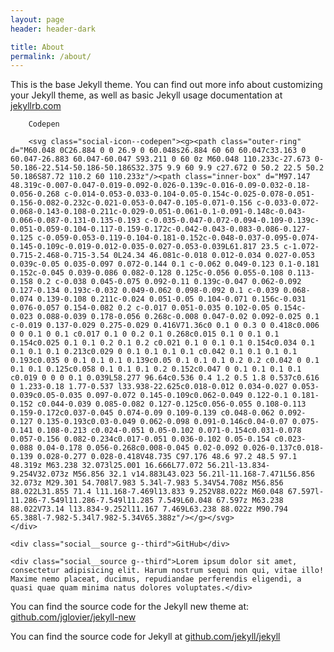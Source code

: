 ```yaml
---
layout: page
header: header-dark

title: About
permalink: /about/
---
```


This is the base Jekyll theme. You can find out more info about customizing your Jekyll theme, as well as basic Jekyll usage documentation at [jekyllrb.com](http://jekyllrb.com/)

<div class="grid social">
	<div class="social__source g--third">

		Codepen
		
		<svg class="social-icon--codepen"><g><path class="outer-ring" d="M60.048 0C26.884 0 0 26.9 0 60.048s26.884 60 60 60.047c33.163 0 60.047-26.883 60.047-60.047 S93.211 0 60 0z M60.048 110.233c-27.673 0-50.186-22.514-50.186-50.186S32.375 9.9 60 9.9 c27.672 0 50.2 22.5 50.2 50.186S87.72 110.2 60 110.233z"/><path class="inner-box" d="M97.147 48.319c-0.007-0.047-0.019-0.092-0.026-0.139c-0.016-0.09-0.032-0.18-0.056-0.268 c-0.014-0.053-0.033-0.104-0.05-0.154c-0.025-0.078-0.051-0.156-0.082-0.232c-0.021-0.053-0.047-0.105-0.071-0.156 c-0.033-0.072-0.068-0.143-0.108-0.211c-0.029-0.051-0.061-0.1-0.091-0.148c-0.043-0.066-0.087-0.131-0.135-0.193 c-0.035-0.047-0.072-0.094-0.109-0.139c-0.051-0.059-0.104-0.117-0.159-0.172c-0.042-0.043-0.083-0.086-0.127-0.125 c-0.059-0.053-0.119-0.104-0.181-0.152c-0.048-0.037-0.095-0.074-0.145-0.109c-0.019-0.012-0.035-0.027-0.053-0.039L61.817 23.5 c-1.072-0.715-2.468-0.715-3.54 0L24.34 46.081c-0.018 0.012-0.034 0.027-0.053 0.039c-0.05 0.035-0.097 0.072-0.144 0.1 c-0.062 0.049-0.123 0.1-0.181 0.152c-0.045 0.039-0.086 0.082-0.128 0.125c-0.056 0.055-0.108 0.113-0.158 0.2 c-0.038 0.045-0.075 0.092-0.11 0.139c-0.047 0.062-0.092 0.127-0.134 0.193c-0.032 0.049-0.062 0.098-0.092 0.1 c-0.039 0.068-0.074 0.139-0.108 0.211c-0.024 0.051-0.05 0.104-0.071 0.156c-0.031 0.076-0.057 0.154-0.082 0.2 c-0.017 0.051-0.035 0.102-0.05 0.154c-0.023 0.088-0.039 0.178-0.056 0.268c-0.008 0.047-0.02 0.092-0.025 0.1 c-0.019 0.137-0.029 0.275-0.029 0.416V71.36c0 0.1 0 0.3 0 0.418c0.006 0 0 0.1 0 0.1 c0.017 0.1 0 0.2 0.1 0.268c0.015 0.1 0 0.1 0.1 0.154c0.025 0.1 0.1 0.2 0.1 0.2 c0.021 0.1 0 0.1 0.1 0.154c0.034 0.1 0.1 0.1 0.1 0.213c0.029 0 0.1 0.1 0.1 0.1 c0.042 0.1 0.1 0.1 0.1 0.193c0.035 0 0.1 0.1 0.1 0.139c0.05 0.1 0.1 0.1 0.2 0.2 c0.042 0 0.1 0.1 0.1 0.125c0.058 0.1 0.1 0.1 0.2 0.152c0.047 0 0.1 0.1 0.1 0.1 c0.019 0 0 0 0.1 0.039L58.277 96.64c0.536 0.4 1.2 0.5 1.8 0.537c0.616 0 1.233-0.18 1.77-0.537 l33.938-22.625c0.018-0.012 0.034-0.027 0.053-0.039c0.05-0.035 0.097-0.072 0.145-0.109c0.062-0.049 0.122-0.1 0.181-0.152 c0.044-0.039 0.085-0.082 0.127-0.125c0.056-0.055 0.108-0.113 0.159-0.172c0.037-0.045 0.074-0.09 0.109-0.139 c0.048-0.062 0.092-0.127 0.135-0.193c0.03-0.049 0.062-0.098 0.091-0.146c0.04-0.07 0.075-0.141 0.108-0.213 c0.024-0.051 0.05-0.102 0.071-0.154c0.031-0.078 0.057-0.156 0.082-0.234c0.017-0.051 0.036-0.102 0.05-0.154 c0.023-0.088 0.04-0.178 0.056-0.268c0.008-0.045 0.02-0.092 0.026-0.137c0.018-0.139 0.028-0.277 0.028-0.418V48.735 C97.176 48.6 97.2 48.5 97.1 48.319z M63.238 32.073l25.001 16.666L77.072 56.21l-13.834-9.254V32.073z M56.856 32.1 v14.883L43.023 56.21l-11.168-7.471L56.856 32.073z M29.301 54.708l7.983 5.34l-7.983 5.34V54.708z M56.856 88.022L31.855 71.4 l11.168-7.469l13.833 9.252V88.022z M60.048 67.597l-11.286-7.549l11.286-7.549l11.285 7.549L60.048 67.597z M63.238 88.022V73.14 l13.834-9.252l11.167 7.469L63.238 88.022z M90.794 65.388l-7.982-5.34l7.982-5.34V65.388z"/></g></svg>
	</div>

	<div class="social__source g--third">GitHub</div>

	<div class="social__source g--third">Lorem ipsum dolor sit amet, consectetur adipisicing elit. Harum nostrum sequi non qui, vitae illo! Maxime nemo placeat, ducimus, repudiandae perferendis eligendi, a quasi quae quam minima natus dolores voluptates.</div>
</div>

You can find the source code for the Jekyll new theme at: [github.com/jglovier/jekyll-new](https://github.com/jglovier/jekyll-new)

You can find the source code for Jekyll at [github.com/jekyll/jekyll](https://github.com/jekyll/jekyll)
